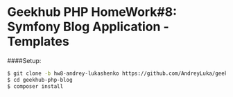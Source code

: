 Geekhub PHP HomeWork#8: Symfony Blog Application - Templates
===================

####Setup:

```bash
$ git clone -b hw8-andrey-lukashenko https://github.com/AndreyLuka/geekhub-php-blog.git
$ cd geekhub-php-blog
$ composer install
``` 
